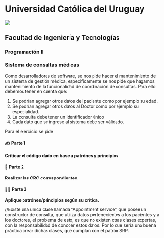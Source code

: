 # Universidad Católica del Uruguay
<img src="https://ucu.edu.uy/sites/all/themes/univer/logo.png"> 

## Facultad de Ingeniería y Tecnologías
### Programación II

### Sistema de consultas médicas

Como desarrolladores de software, se nos pide hacer el mantenimiento de un sistema de gestión médica,
especifícamente se nos pide que hagamos mantenimiento de la funcionalidad de coordinación de consultas. Para ello debemos tener en cuenta que:
1. Se podrían agregar otros datos del paciente como por ejemplo su edad.
2. Se podrían agregar otros datos al Doctor como por ejemplo su especialidad.
3. La consulta debe tener un identificador único
4. Cada dato que se ingrese al sistema debe ser válidado.

Para el ejercicio se pide

#### ✍ Parte 1 
**Criticar el código dado en base a patrónes y principios**

#### 🧐 Parte 2 
**Realizar las CRC correspondientes.**

#### 👩‍💻 Parte 3
**Aplique patrónes/principios según su crítica.**


//Existe una única clase llamada "Appointment service", que posee un constructor de consulta, que utiliza datos pertenecientes a los pacientes y a los doctores, el problema de esto, es que no existen otras clases expertas, con la responsabilidad de conocer estos datos. Por lo que sería una buena práctica crear dichas clases, que cumplan con el patrón SRP.